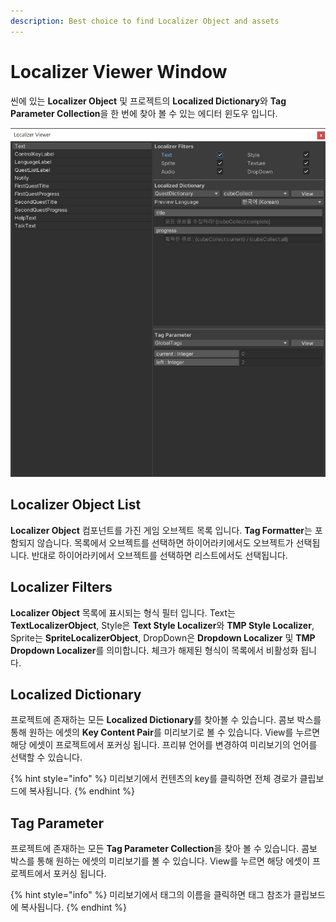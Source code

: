 ```yaml
---
description: Best choice to find Localizer Object and assets
---
```


# Localizer Viewer Window

씬에 있는 **Localizer Object** 및 프로젝트의 **Localized Dictionary**와 **Tag Parameter Collection**을 한 번에 찾아 볼 수 있는 에디터 윈도우 입니다.

![Cube Collector &#xC608;&#xC81C; &#xC52C;&#xC758; Localizer &#xBAA9;&#xB85D;](../.gitbook/assets/localizer_viewer_window.png)

## Localizer Object List

**Localizer Object** 컴포넌트를 가진 게임 오브젝트 목록 입니다. **Tag Formatter**는 포함되지 않습니다. 목록에서 오브젝트를 선택하면 하이어라키에서도 오브젝트가 선택됩니다. 반대로 하이어라키에서 오브젝트를 선택하면 리스트에서도 선택됩니다. 

## Localizer Filters

**Localizer Object** 목록에 표시되는 형식 필터 입니다. Text는 **TextLocalizerObject**, Style은 **Text Style Localizer**와 **TMP Style Localizer**, Sprite는 **SpriteLocalizerObject**, DropDown은 **Dropdown Localizer** 및 **TMP Dropdown Localizer**를 의미합니다. 체크가 해제된 형식이 목록에서 비활성화 됩니다.

## Localized Dictionary

프로젝트에 존재하는 모든 **Localized Dictionary**를 찾아볼 수 있습니다. 콤보 박스를 통해 원하는 에셋의 **Key Content Pair**를 미리보기로 볼 수 있습니다. View를 누르면 해당 에셋이 프로젝트에서 포커싱 됩니다. 프리뷰 언어를 변경하여 미리보기의 언어를 선택할 수 있습니다.

{% hint style="info" %}
미리보기에서 컨텐츠의 key를 클릭하면 전체 경로가 클립보드에 복사됩니다.
{% endhint %}

## Tag Parameter

프로젝트에 존재하는 모든 **Tag Parameter Collection**을 찾아 볼 수 있습니다. 콤보 박스를 통해 원하는 에셋의 미리보기를 볼 수 있습니다. View를 누르면 해당 에셋이 프로젝트에서 포커싱 됩니다.

{% hint style="info" %}
미리보기에서 태그의 이름을 클릭하면 태그 참조가 클립보드에 복사됩니다.
{% endhint %}

